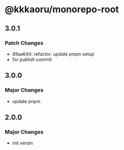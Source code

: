 # @kkkaoru/monorepo-root

## 3.0.1

### Patch Changes

- 89aa640: refactor: update pnpm setup
- for publish commit

## 3.0.0

### Major Changes

- update pnpm

## 2.0.0

### Major Changes

- init versin
